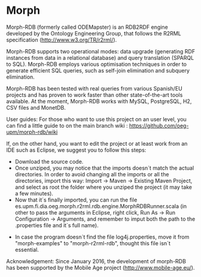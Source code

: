 # Morph

Morph-RDB (formerly called ODEMapster) is an RDB2RDF engine developed by the Ontology Engineering Group, that follows the R2RML specification (http://www.w3.org/TR/r2rml/). 

Morph-RDB supports two operational modes: data upgrade (generating RDF instances from data in a relational database) and query translation (SPARQL to SQL). Morph-RDB employs various optimisation techniques in order to generate efficient SQL queries, such as self-join elimination and subquery elimination. 

Morph-RDB has been tested with real queries from various Spanish/EU projects and has proven to work faster than other state-of-the-art tools available. At the moment, Morph-RDB works with MySQL, PostgreSQL, H2, CSV files and MonetDB.


User guides:
For those who want to use this project on an user level, you can find a little guide to on the main branch wiki : https://github.com/oeg-upm/morph-rdb/wiki

If, on the other hand, you want to edit the project or at least work from an IDE such as Eclipse, we suggest you to follow this steps:
 - Download the source code.
 - Once unziped, you may notice that the imports doesn´t match the actual directories. In order to avoid changing all the imports or all the directories, import this way: Import -> Maven -> Existing Maven Project, and select as root the folder where you unziped the project (it may take a few minutes).
 - Now that it´s finally imported, you can run the file es.upm.fi.dia.oeg.morph.r2rml.rdb.engine.MorphRDBRunner.scala (in other to pass the arguments in Eclipse, right click, Run As -> Run Configuration -> Arguments, and remember to imput both the path to the .properties file and it´s full name).
* In case the program doesn´t find the file log4j.properties, move it from "morph-examples" to "morph-r2rml-rdb", thought this file isn´t essential.

Acknowledgement: Since January 2016, the development of morph-RDB has been supported by the Mobile Age project (http://www.mobile-age.eu/).